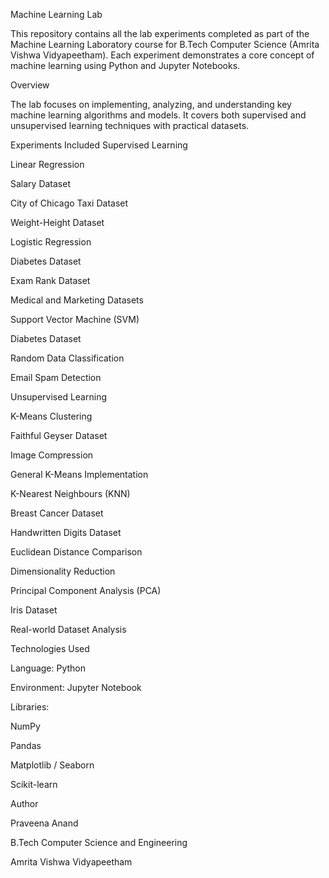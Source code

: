 Machine Learning Lab

This repository contains all the lab experiments completed as part of the Machine Learning Laboratory course for B.Tech Computer Science (Amrita Vishwa Vidyapeetham).
Each experiment demonstrates a core concept of machine learning using Python and Jupyter Notebooks.

Overview

The lab focuses on implementing, analyzing, and understanding key machine learning algorithms and models.
It covers both supervised and unsupervised learning techniques with practical datasets.

Experiments Included
Supervised Learning

Linear Regression

Salary Dataset

City of Chicago Taxi Dataset

Weight-Height Dataset

Logistic Regression

Diabetes Dataset

Exam Rank Dataset

Medical and Marketing Datasets

Support Vector Machine (SVM)

Diabetes Dataset

Random Data Classification

Email Spam Detection

Unsupervised Learning

K-Means Clustering

Faithful Geyser Dataset

Image Compression

General K-Means Implementation

K-Nearest Neighbours (KNN)

Breast Cancer Dataset

Handwritten Digits Dataset

Euclidean Distance Comparison

Dimensionality Reduction

Principal Component Analysis (PCA)

Iris Dataset

Real-world Dataset Analysis

Technologies Used

Language: Python

Environment: Jupyter Notebook

Libraries:

NumPy

Pandas

Matplotlib / Seaborn

Scikit-learn

Author

Praveena Anand

B.Tech Computer Science and Engineering

Amrita Vishwa Vidyapeetham
